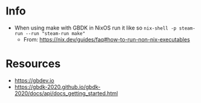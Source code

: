# Info
- When using make with GBDK in NixOS run it like so
    `nix-shell -p steam-run --run "steam-run make"`
    - From: https://nix.dev/guides/faq#how-to-run-non-nix-executables


# Resources
- https://gbdev.io
- https://gbdk-2020.github.io/gbdk-2020/docs/api/docs_getting_started.html 